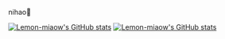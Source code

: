 nihao🤗

[![Lemon-miaow's GitHub stats](https://github-readme-stats.vercel.app/api?username=Lemon-miaow&count_private=true)](https://github.com/anuraghazra/github-readme-stats)
[![Lemon-miaow's GitHub stats](https://github-readme-stats.vercel.app/api/top-langs/?username=Lemon-miaow&layout=compact)](https://github.com/anuraghazra/github-readme-stats)
